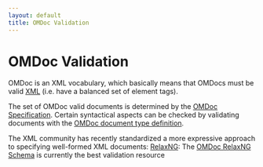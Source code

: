```yaml
---
layout: default
title: OMDoc Validation
---
```

# OMDoc Validation

OMDoc is an XML vocabulary, which basically means that OMDocs must be valid [XML](http://www.w3c.org/XML) (i.e. have a balanced set of element tags).

The set of OMDoc valid documents is determined by the [OMDoc Specification](https://svn.omdoc.org/repos/omdoc/branches/omdoc-1.2/doc/spec/spec.pdf).  Certain syntactical aspects can be checked by validating documents with the [OMDoc document type definition](https://svn.omdoc.org/repos/omdoc/branches/omdoc-1.2/dtd/).

The XML community has recently standardized a more expressive approach to specifying well-formed XML documents: [RelaxNG](http://www.relaxng.org): The [OMDoc RelaxNG Schema](https://svn.omdoc.org/repos/omdoc/branches/omdoc-1.2/dtd/) is currently the best validation resource

